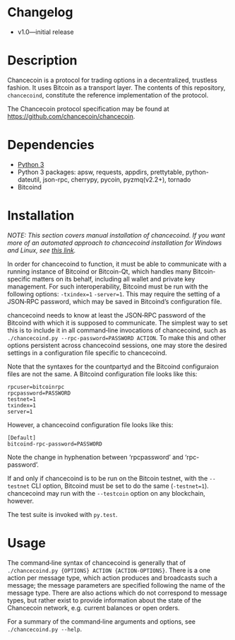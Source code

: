 # Changelog
* v1.0—initial release

# Description
Chancecoin is a protocol for trading options in a decentralized, trustless fashion. 
It uses Bitcoin as a transport layer. The contents of this repository, `chancecoind`, 
constitute the reference implementation of the protocol.

The Chancecoin protocol specification may be found at
<https://github.com/chancecoin/chancecoin>.

# Dependencies
* [Python 3](http://python.org)
* Python 3 packages: apsw, requests, appdirs, prettytable, python-dateutil, json-rpc, cherrypy, pycoin, pyzmq(v2.2+), tornado
* Bitcoind

# Installation

*NOTE: This section covers manual installation of chancecoind. If you want more of
an automated approach to chancecoind installation for Windows and Linux, see [this link](http://chancecoind-build.readthedocs.org/en/latest/).*

In order for chancecoind to function, it must be able to communicate with a
running instance of Bitcoind or Bitcoin-Qt, which handles many Bitcoin‐specific
matters on its behalf, including all wallet and private key management. For
such interoperability, Bitcoind must be run with the following options:
`-txindex=1` `-server=1`. This may require the setting of a JSON‐RPC password,
which may be saved in Bitcoind’s configuration file.

chancecoind needs to know at least the JSON‐RPC password of the Bitcoind with
which it is supposed to communicate. The simplest way to set this is to
include it in all command‐line invocations of chancecoind, such as
`./chancecoind.py --rpc-password=PASSWORD ACTION`. To make this and other
options persistent across chancecoind sessions, one may store the desired
settings in a configuration file specific to chancecoind.

Note that the syntaxes for the countpartyd and the Bitcoind configuraion
files are not the same. A Bitcoind configuration file looks like this:

	rpcuser=bitcoinrpc
	rpcpassword=PASSWORD
	testnet=1
	txindex=1
	server=1

However, a chancecoind configuration file looks like this:

	[Default]
	bitcoind-rpc-password=PASSWORD

Note the change in hyphenation between ‘rpcpassword’ and ‘rpc-password’.

If and only if chancecoind is to be run on the Bitcoin testnet, with the
`--testnet` CLI option, Bitcoind must be set to do the same (`-testnet=1`).
chancecoind may run with the `--testcoin` option on any blockchain,
however.

The test suite is invoked with `py.test`.

# Usage
The command‐line syntax of chancecoind is generally that of
`./chancecoind.py {OPTIONS} ACTION {ACTION-OPTIONS}`. There is a one action
per message type, which action produces and broadcasts such a message; the
message parameters are specified following the name of the message type. There
are also actions which do not correspond to message types, but rather exist to
provide information about the state of the Chancecoin network, e.g. current
balances or open orders.

For a summary of the command‐line arguments and options, see
`./chancecoind.py --help`.